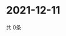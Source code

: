 # 2021-12-11
  共 0条

  <!-- BEGIN -->
  <!-- 最后更新时间Sat Dec 11 2021 01:48:41 GMT+0000 (Coordinated Universal Time) -->
  
  <!-- END -->
  
  